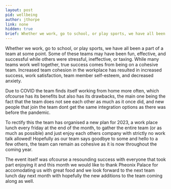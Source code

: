 ```yaml
---
layout: post
pid: wellbeing
author: jthorpe
link: none
hidden: true
brief: Whether we work, go to school, or play sports, we have all been a part of a team at some point. Some of these teams may have been fun, effective, and successful while others were stressful, ineffective, or taxing. While many teams work well together, true success comes from being on a cohesive team. Increased team cohesion in the workplace has resulted in increased success, work satisfaction, team member self-esteem, and decreased anxiety.
---
```


Whether we work, go to school, or play sports, we have all been a part of a team at some point. Some of these teams may have been fun, effective, and successful while others were stressful, ineffective, or taxing. While many teams work well together, true success comes from being on a cohesive team. Increased team cohesion in the workplace has resulted in increased success, work satisfaction, team member self-esteem, and decreased anxiety.

Due to COVID the team finds itself working from home more often, which ofcourse has its benefits but also has its drawbacks, the main one being the fact that the team does not see each other as much as it once did, and new people that join the team dont get the same integration options as there was before the pandemic.

To rectify this the team has organised a new plan for 2023, a work place lunch every friday at the end of the month, to gather the entire team (or as much as possible) and just enjoy each others company with strictly no work talk allowed! Hopefully as our team says goodbye to some and hello to a few others, the team can remain as cohesive as it is now throughout the coming year.

The event itself was ofcourse a resounding success with everyone that took part enjoying it and this month we would like to thank Pheonix Palace for accomodating us with great food and we look forward to the next team lunch day next month with hopefully the new additions to the team coming along as well.
